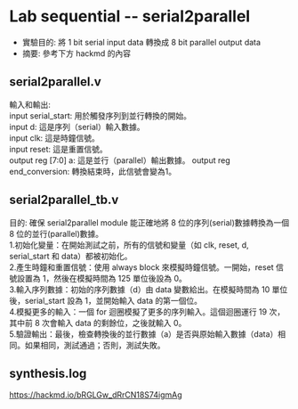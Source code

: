 # Lab sequential -- serial2parallel
* 實驗目的: 將 1 bit serial input data 轉換成 8 bit parallel output data
* 摘要: 參考下方 hackmd 的內容

## serial2parallel.v
輸入和輸出:  
input serial_start: 用於觸發序列到並行轉換的開始。  
input d: 這是序列（serial）輸入數據。  
input clk: 這是時鐘信號。  
input reset: 這是重置信號。  
output reg [7:0] a: 這是並行（parallel）輸出數據。
output reg end_conversion: 轉換結束時，此信號會變為1。  

## serial2parallel_tb.v
目的: 確保 serial2parallel module 能正確地將 8 位的序列(serial)數據轉換為一個 8 位的並行(parallel)數據。  
1.初始化變量：在開始測試之前，所有的信號和變量（如 clk, reset, d, serial_start 和 data）都被初始化。  
2.產生時鐘和重置信號：使用 always block 來模擬時鐘信號。一開始，reset 信號設置為 1，然後在模擬時間為 125 單位後設為 0。  
3.輸入序列數據：初始的序列數據（d）由 data 變數給出。在模擬時間為 10 單位後，serial_start 設為 1，並開始輸入 data 的第一個位。  
4.模擬更多的輸入：一個 for 迴圈模擬了更多的序列輸入。這個迴圈運行 19 次，其中前 8 次會輸入 data 的剩餘位，之後就輸入 0。  
5.驗證輸出：最後，檢查轉換後的並行數據（a）是否與原始輸入數據（data）相同。如果相同，測試通過；否則，測試失敗。  

## synthesis.log
https://hackmd.io/bRGLGw_dRrCN18S74igmAg
